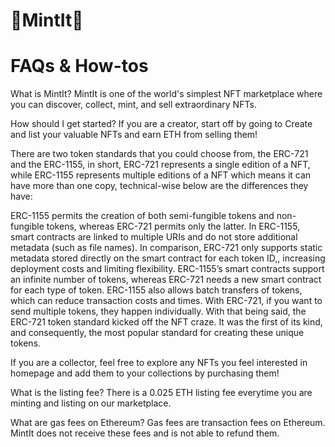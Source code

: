 # :candy:MintIt:stars:

# FAQs & How-tos

What is MintIt?
MintIt is one of the world's simplest NFT marketplace where you can discover, collect, mint, and sell extraordinary NFTs.

How should I get started?
If you are a creator, start off by going to Create and list your valuable NFTs and earn ETH from selling them!

There are two token standards that you could choose from, the ERC-721 and the ERC-1155, in short, ERC-721 represents a single edition of a NFT, while ERC-1155 represents multiple editions of a NFT which means it can have more than one copy, technical-wise below are the differences they have:

ERC-1155 permits the creation of both semi-fungible tokens and non-fungible tokens, whereas ERC-721 permits only the latter.
In ERC-1155, smart contracts are linked to multiple URIs and do not store additional metadata (such as file names). In comparison, ERC-721 only supports static metadata stored directly on the smart contract for each token ID,, increasing deployment costs and limiting flexibility.
ERC-1155’s smart contracts support an infinite number of tokens, whereas ERC-721 needs a new smart contract for each type of token.
ERC-1155 also allows batch transfers of tokens, which can reduce transaction costs and times. With ERC-721, if you want to send multiple tokens, they happen individually.
With that being said, the ERC-721 token standard kicked off the NFT craze. It was the first of its kind, and consequently, the most popular standard for creating these unique tokens.

If you are a collector, feel free to explore any NFTs you feel interested in homepage and add them to your collections by purchasing them!

What is the listing fee?
There is a 0.025 ETH listing fee everytime you are minting and listing on our marketplace.

What are gas fees on Ethereum?
Gas fees are transaction fees on Ethereum. MintIt does not receive these fees and is not able to refund them.
